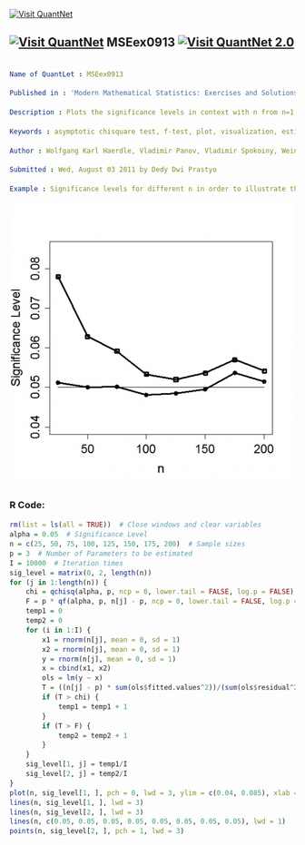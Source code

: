 
[<img src="https://github.com/QuantLet/Styleguide-and-FAQ/blob/master/pictures/banner.png" width="880" alt="Visit QuantNet">](http://quantlet.de/index.php?p=info)

## [<img src="https://github.com/QuantLet/Styleguide-and-Validation-procedure/blob/master/pictures/qloqo.png" alt="Visit QuantNet">](http://quantlet.de/) **MSEex0913** [<img src="https://github.com/QuantLet/Styleguide-and-Validation-procedure/blob/master/pictures/QN2.png" width="60" alt="Visit QuantNet 2.0">](http://quantlet.de/d3/ia)

```yaml

Name of QuantLet : MSEex0913

Published in : 'Modern Mathematical Statistics: Exercises and Solutions'

Description : Plots the significance levels in context with n from n=1 to n=200.

Keywords : asymptotic chisquare test, f-test, plot, visualization, estimation

Author : Wolfgang Karl Haerdle, Vladimir Panov, Vladimir Spokoiny, Weining Wang

Submitted : Wed, August 03 2011 by Dedy Dwi Prastyo

Example : Significance levels for different n in order to illustrate the exercise.

```

![Picture1](plot.png)


### R Code:
```r
rm(list = ls(all = TRUE))  # Close windows and clear variables
alpha = 0.05  # Significance Level
n = c(25, 50, 75, 100, 125, 150, 175, 200)  # Sample sizes
p = 3  # Number of Parameters to be estimated
I = 10000  # Iteration times
sig_level = matrix(0, 2, length(n))
for (j in 1:length(n)) {
    chi = qchisq(alpha, p, ncp = 0, lower.tail = FALSE, log.p = FALSE)
    F = p * qf(alpha, p, n[j] - p, ncp = 0, lower.tail = FALSE, log.p = FALSE)
    temp1 = 0
    temp2 = 0
    for (i in 1:I) {
        x1 = rnorm(n[j], mean = 0, sd = 1)
        x2 = rnorm(n[j], mean = 0, sd = 1)
        y = rnorm(n[j], mean = 0, sd = 1)
        x = cbind(x1, x2)
        ols = lm(y ~ x)
        T = ((n[j] - p) * sum(ols$fitted.values^2))/(sum(ols$residual^2))
        if (T > chi) {
            temp1 = temp1 + 1
        }
        if (T > F) {
            temp2 = temp2 + 1
        }
    }
    sig_level[1, j] = temp1/I
    sig_level[2, j] = temp2/I
}
plot(n, sig_level[1, ], pch = 0, lwd = 3, ylim = c(0.04, 0.085), xlab = "n", ylab = "Significance Level", cex.axis = 1.5, cex.lab = 1.5)
lines(n, sig_level[1, ], lwd = 3)
lines(n, sig_level[2, ], lwd = 3)
lines(n, c(0.05, 0.05, 0.05, 0.05, 0.05, 0.05, 0.05, 0.05), lwd = 1)
points(n, sig_level[2, ], pch = 1, lwd = 3) 

```
